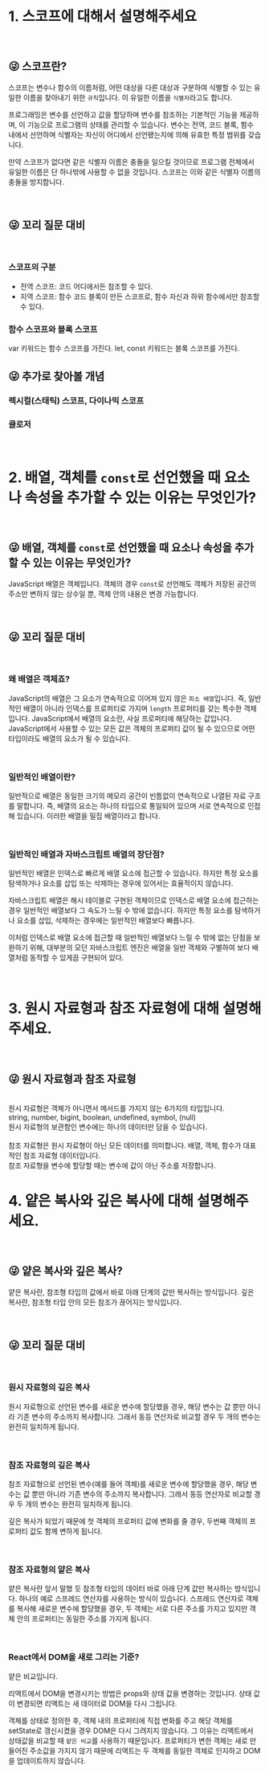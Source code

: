 # 1. 스코프에 대해서 설명해주세요

<br>

## 😜 스코프란?

스코프는 변수나 함수의 이름처럼, 어떤 대상을 다른 대상과 구분하여 식별할 수 있는 유일한 이름을 찾아내기 위한 `규칙`입니다. 이 유일한 이름을 `식별자`라고도 합니다.

프로그래밍은 변수를 선언하고 값을 할당하며 변수를 참조하는 기본적인 기능을 제공하며, 이 기능으로 프로그램의 상태를 관리할 수 있습니다. 변수는 전역, 코드 블록, 함수 내에서 선언하며 식별자는 자신이 어디에서 선언됐는지에 의해 유효한 특정 범위를 갖습니다.

만약 스코프가 없다면 같은 식별자 이름은 충돌을 일으킬 것이므로 프로그램 전체에서 유일한 이름은 단 하나밖에 사용할 수 없을 것입니다. 스코프는 이와 같은 식별자 이름의 충돌을 방지합니다.

<br>

## 😜 꼬리 질문 대비

<br>

### 스코프의 구분

- 전역 스코프: 코드 어디에서든 참조할 수 있다.
- 지역 스코프: 함수 코드 블록이 만든 스코프로, 함수 자신과 하위 함수에서만 참조할 수 있다.

### 함수 스코프와 블록 스코프

var 키워드는 함수 스코프를 가진다.
let, const 키워드는 블록 스코프를 가진다.

## 😜 추가로 찾아볼 개념

### 렉시컬(스태틱) 스코프, 다이나믹 스코프

### 클로저

<br>

# 2. 배열, 객체를 `const`로 선언했을 때 요소나 속성을 추가할 수 있는 이유는 무엇인가?

<br>

## 😜 배열, 객체를 `const`로 선언했을 때 요소나 속성을 추가할 수 있는 이유는 무엇인가?

JavaScript 배열은 객체입니다. 객체의 경우 `const`로 선언해도 객체가 저장된 공간의 주소만 변하지 않는 상수일 뿐, 객체 안의 내용은 변경 가능합니다.

<br>

## 😜 꼬리 질문 대비

<br>

### 왜 배열은 객체죠?

JavaScript의 배열은 그 요소가 연속적으로 이어져 있지 않은 `희소 배열`입니다. 즉, 일반적인 배열이 아니라 인덱스를 프로퍼티로 가지며 `length` 프로퍼티를 갖는 특수한 객체입니다. JavaScript에서 배열의 요소란, 사실 프로퍼티에 해당하는 값입니다. JavaScript에서 사용할 수 있는 모든 값은 객체의 프로퍼티 값이 될 수 있으므로 어떤 타입이라도 배열의 요소가 될 수 있습니다.

<br>

### 일반적인 배열이란?

일반적으로 배열은 동일한 크기의 메모리 공간이 빈틈없이 연속적으로 나열된 자료 구조를 말합니다. 즉, 배열의 요소는 하나의 타입으로 통일되어 있으며 서로 연속적으로 인접해 있습니다. 이러한 배열을 밀집 배열이라고 합니다.

<br>

### 일반적인 배열과 자바스크립트 배열의 장단점?

일반적인 배열은 인덱스로 빠르게 배열 요소에 접근할 수 있습니다. 하지만 특정 요소를 탐색하거나 요소를 삽입 또는 삭제하는 경우에 있어서는 효율적이지 않습니다.

자바스크립트 배열은 해시 테이블로 구현된 객체이므로 인덱스로 배열 요소에 접근하는 경우 일반적인 배열보다 그 속도가 느릴 수 밖에 없습니다. 하지만 특정 요소를 탐색하거나 요소를 삽입, 삭제하는 경우에는 일반적인 배열보다 빠릅니다. 

이처럼 인덱스로 배열 요소에 접근할 때 일반적인 배열보다 느릴 수 밖에 없는 단점을 보완하기 위해, 대부분의 모던 자바스크립트 엔진은 배열을 일반 객체와 구별하여 보다 배열처럼 동작할 수 있게끔 구현되어 있다.

<br>

# 3. 원시 자료형과 참조 자료형에 대해 설명해주세요.

<br>

## 😜 원시 자료형과 참조 자료형

<br>
원시 자료형은 객체가 아니면서 메서드를 가지지 않는 6가지의 타입입니다. <br>
string, number, bigint, boolean, undefined, symbol, (null)<br>
원시 자료형의 보관함인 변수에는 하나의 데이터만 담을 수 있습니다.<br>
<br>
참조 자료형은 원시 자료형이 아닌 모든 데이터를 의미합니다. 배열, 객체, 함수가 대표적인 참조 자료형 데이터입니다.<br>
참조 자료형을 변수에 할당할 때는 변수에 값이 아닌 주소를 저장합니다.

<br>

# 4. 얕은 복사와 깊은 복사에 대해 설명해주세요.

<br>

## 😜 얕은 복사와 깊은 복사?

얕은 복사란, 참조형 타입의 값에서 바로 아래 단계의 값만 복사하는 방식입니다.
깊은 복사란, 참조형 타입 안의 모든 참조가 끊어지는 방식입니다.

<br>

## 😜 꼬리 질문 대비

<br>

### 원시 자료형의 깊은 복사

원시 자료형으로 선언된 변수를 새로운 변수에 할당했을 경우, 해당 변수는 값 뿐만 아니라 기존 변수의 주소까지 복사합니다. 그래서 동등 연산자로 비교할 경우 두 개의 변수는 완전히 일치하게 됩니다.

<br>

### 참조 자료형의 깊은 복사

참조 자료형으로 선언된 변수(예를 들어 객체)를 새로운 변수에 할당했을 경우, 해당 변수는 값 뿐만 아니라 기존 변수의 주소까지 복사합니다. 그래서 동등 연산자로 비교할 경우 두 개의 변수는 완전히 일치하게 됩니다.

깊은 복사가 되었기 때문에 첫 객체의 프로퍼티 값에 변화를 줄 경우, 두번째 객체의 프로퍼티 값도 함께 변하게 됩니다.

<br>

### 참조 자료형의 얕은 복사

얕은 복사란 앞서 말했 듯 참조형 타입의 데이터 바로 아래 단계 값만 복사하는 방식입니다. 하나의 예로 스프레드 연산자를 사용하는 방식이 있습니다. 스프레드 연산자로 객체를 복사해 새로운 변수에 할당했을 경우, 두 객체는 서로 다른 주소를 가지고 있지만 객체 안의 프로퍼티는 동일한 주소를 가지게 됩니다.

<br>

### React에서 DOM을 새로 그리는 기준?

얕은 비교입니다.

리액트에서 DOM을 변경시키는 방법은 props와 상태 값을 변경하는 것입니다. 상태 값이 변경되면 리액트는 새 데이터로 DOM을 다시 그립니다.

객체를 상태로 정의한 후, 객체 내의 프로퍼티에 직접 변화를 주고 해당 객체를 setState로 갱신시켰을 경우 DOM은 다시 그려지지 않습니다. 그 이유는 리액트에서 상태값을 비교할 때 `얕은 비교`를 사용하기 때문입니다. 프로퍼티가 변한 객체는 새로 만들어진 주소값을 가지지 않기 때문에 리액트는 두 객체를 동일한 객체로 인지하고 DOM을 업데이트하지 않습니다.
